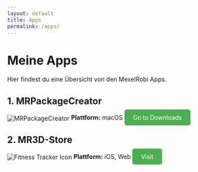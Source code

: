 ```yaml
---
layout: default
title: Apps
permalink: /apps/
---
```


# Meine Apps

Hier findest du eine Übersicht von den MexelRobi Apps.

## 1. MRPackageCreator
<img src="" alt="MRPackageCreator" style="vertical-align: middle;">
<b>Plattform:</b> macOS
<a href="/MRPackageCreator" class="get-button" style="background-color: #4CAF50; color: white; padding: 10px 20px; text-decoration: none; border-radius: 5px;">Go to Downloads</a>  


## 2. MR3D-Store
<img src="" alt="Fitness Tracker Icon" style="vertical-align: middle;">
<b>Plattform:</b> iOS, Web
<a href="/MR3D-Store" class="get-button" style="background-color: #4CAF50; color: white; padding: 10px 20px; text-decoration: none; border-radius: 5px;">Visit</a>  


